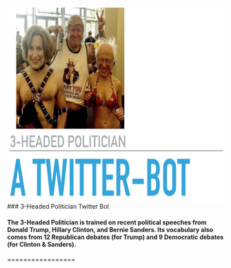 <!--# 3-Headed Politician-->
<!--<img src="http://blog.iheartraves.com/wp-content/uploads/2016/04/bernie-sanders-starman.jpg" width="432" height="300" />-->
<img src="https://github.com/TomDobbs/3Headed_Politician/blob/master/Images/3HeadedPolitics_Preso.png" width="750" height="450" />
### 3-Headed Politician Twitter Bot

#### The 3-Headed Politician is trained on recent political speeches from Donald Trump, Hillary Clinton, and Bernie Sanders. Its vocabulary also comes from 12 Republican debates (for Trump) and 9 Democratic debates (for Clinton & Sanders). 
=================
